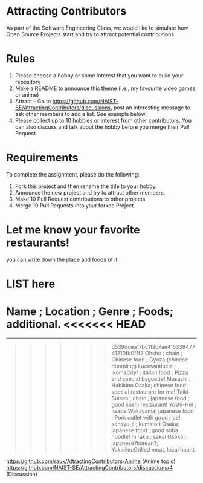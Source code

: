 # Attracting Contributors
As part of the Software Engineering Class, we would like to simulate how Open Source Projects start and try to attract potential contributions.

# Rules

1. Please choose a hobby or some interest that you want to build your repository
2. Make a README to announce this theme (i.e., my favourite video games or anime)
3. Attract - Go to https://github.com/NAIST-SE/AttractingContributors/discussions, post an interesting message to ask other members to add a list. See example below.
4. Please collect up to 10 hobbies or interest from other contributors. You can also discuss and talk about the hobby before you merge their Pull Request.

# Requirements
To complete the assignment, please do the following:
1. Fork this project and then rename the title to your hobby. 
2. Announce the new project and try to attract other members.
3. Make 10 Pull Request contributions to other projects
4. Merge 10 Pull Requests into your forked Project.

# Let me know your favorite restaurants!
you can write down the place and foods of it.

# LIST here
Name		; Location	; Genre	; Foods; additional.
<<<<<<< HEAD
=======
---------------------------------------------------------------------
>>>>>>> d539dcea17bc112c7ae41533847741210fb0f1f2
Ohsho		; chain	; Chinese food	; Gyoza!(chinese dumpling)
Lucesantlucia	; IkomaCity!	; italian food	; Pizza and special baguette!
Musashi	; Habikino Osaka; chinese food	; special restaurant for me!
Taiki-Suisan	; chain	; japanese food ; good sushi restaurant!
Yoshi-Hei	; Iwade Wakayama; japanese food ; Pork cutlet with good rice!
sensyu-ji	; kumatori Osaka; japanese food ; good soba noodle!
miraku		; sakai Osaka	; japanese?korean?; Yakiniku:Grilled meat, local haunt.
 

https://github.com/raux/AttractingContributors-Anime (Anime topic)
https://github.com/NAIST-SE/AttractingContributors/discussions/4 (Discussion)

